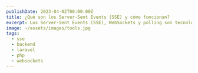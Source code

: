 ```yaml
---
publishDate: 2023-04-02T00:00:00Z
title: ¿Qué son los Server-Sent Events (SSE) y cómo funcionan?
excerpt: Los Server-Sent Events (SSE), WebSockets y polling son tecnologías que permiten la actualización de información en tiempo real en aplicaciones web, pero presentan diferencias en cuanto a sus ventajas y desventajas.
image: ~/assets/images/tools.jpg
tags:
  - sse
  - backend
  - laravel
  - php
  - websockets
---
```

